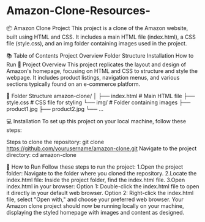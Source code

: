 # Amazon-Clone-Resources-
📦 Amazon Clone Project
This project is a clone of the Amazon website, built using HTML and CSS. It includes a main HTML file (index.html), a CSS file (style.css), and an img folder containing images used in the project.

📚 Table of Contents
Project Overview
Folder Structure
Installation
How to Run
📝 Project Overview
This project replicates the layout and design of Amazon's homepage, focusing on HTML and CSS to structure and style the webpage. It includes product listings, navigation menus, and various sections typically found on an e-commerce platform.

📂 Folder Structure
amazon-clone/
│
├── index.html        # Main HTML file
├── style.css         # CSS file for styling
└── img/              # Folder containing images
    ├── product1.jpg
    ├── product2.jpg
    └── ...

💻 Installation
To set up this project on your local machine, follow these steps:

Steps to clone the repository:
git clone https://github.com/yourusername/amazon-clone.git
Navigate to the project directory:
cd amazon-clone

🚀 How to Run
Follow these steps to run the project:
1.Open the project folder:
Navigate to the folder where you cloned the repository.
2.Locate the index.html file:
Inside the project folder, find the index.html file.
3.Open index.html in your browser:
Option 1: Double-click the index.html file to open it directly in your default web browser.
Option 2: Right-click the index.html file, select "Open with," and choose your preferred web browser.
Your Amazon clone project should now be running locally on your machine, displaying the styled homepage with images and content as designed.
